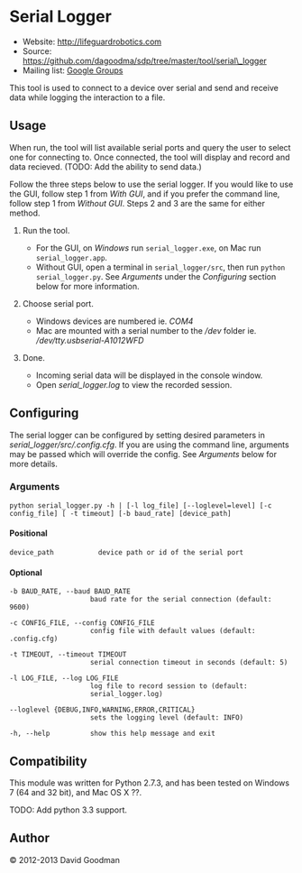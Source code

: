 # Serial Logger #

*   Website: http://lifeguardrobotics.com
*   Source: https://github.com/dagoodma/sdp/tree/master/tool/serial\_logger
*   Mailing list: [Google Groups](https://groups.google.com/a/ucsc.edu/forum/#!forum/alg-group)

This tool is used to connect to a device over serial and send and receive data while logging the interaction to a file.

## Usage ##

When run, the tool will list available serial ports and query the user to select one for connecting to. Once connected, the tool will display and record and data recieved. (TODO: Add the ability to send data.)

Follow the three steps below to use the serial logger. If you would like to use the GUI, follow step 1 from *With GUI*, and if you prefer the command line, follow step 1 from *Without GUI*. Steps 2 and 3 are the same for either method.


1. Run the tool.
    - For the GUI, on *Windows* run `serial_logger.exe`, on Mac run `serial_logger.app`.
    - Without GUI, open a terminal in `serial_logger/src`, then run `python serial_logger.py`. See _Arguments_ under the *Configuring*  section below for more information.

2. Choose serial port.
    - Windows devices are numbered ie. *COM4*
    - Mac are mounted with a serial number to the */dev* folder ie. */dev/tty.usbserial-A1012WFD*

3. Done.
    - Incoming serial data will be displayed in the console window.
    - Open *serial_logger.log* to view the recorded session.


## Configuring ##

The serial logger can be configured by setting desired parameters in *serial_logger/src/.config.cfg*. If you are using the command line, arguments may be passed which will override the config. See *Arguments* below for more details.

### Arguments ###

    python serial_logger.py -h | [-l log_file] [--loglevel=level] [-c config_file] [ -t timeout] [-b baud_rate] [device_path]

#### Positional ####
    device_path           device path or id of the serial port

#### Optional ####

    -b BAUD_RATE, --baud BAUD_RATE
                        baud rate for the serial connection (default: 9600)

    -c CONFIG_FILE, --config CONFIG_FILE
                        config file with default values (default: .config.cfg)

    -t TIMEOUT, --timeout TIMEOUT
                        serial connection timeout in seconds (default: 5)

    -l LOG_FILE, --log LOG_FILE
                        log file to record session to (default:
                        serial_logger.log)

    --loglevel {DEBUG,INFO,WARNING,ERROR,CRITICAL}
                        sets the logging level (default: INFO)

    -h, --help          show this help message and exit

## Compatibility ##

This module was written for Python 2.7.3, and has been tested on Windows 7 (64 and 32 bit), and Mac OS X ??.

TODO: Add python 3.3 support.

## Author ##

&copy; 2012-2013 David Goodman
